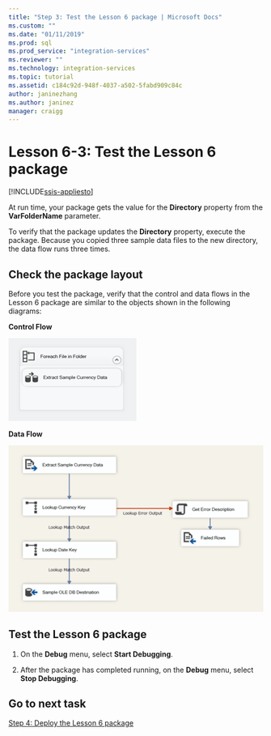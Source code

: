 ```yaml
---
title: "Step 3: Test the Lesson 6 package | Microsoft Docs"
ms.custom: ""
ms.date: "01/11/2019"
ms.prod: sql
ms.prod_service: "integration-services"
ms.reviewer: ""
ms.technology: integration-services
ms.topic: tutorial
ms.assetid: c184c92d-948f-4037-a502-5fabd909c84c
author: janinezhang
ms.author: janinez
manager: craigg
---
```

# Lesson 6-3: Test the Lesson 6 package

[!INCLUDE[ssis-appliesto](../includes/ssis-appliesto-ssvrpluslinux-asdb-asdw-xxx.md)]


At run time, your package gets the value for the **Directory** property from the **VarFolderName** parameter.  
  
To verify that the package updates the **Directory** property, execute the package. Because you copied three sample data files to the new directory, the data flow runs three times.
  
## Check the package layout  
Before you test the package, verify that the control and data flows in the Lesson 6 package are similar to the objects shown in the following diagrams:   
  
**Control Flow**  
  
![Control Flow](../integration-services/media/task4lesson2control.gif "Control Flow")  
  
**Data Flow**  
  
![Data Flow](../integration-services/media/task5lesson5data.gif "Data Flow")  
  
## Test the Lesson 6 package  
  
1.  On the **Debug** menu, select **Start Debugging**.  
  
2.  After the package has completed running, on the **Debug** menu, select **Stop Debugging**.  
  
## Go to next task
[Step 4: Deploy the Lesson 6 package](../integration-services/lesson-6-4-deploying-the-lesson-6-package.md)  
  
  
  
